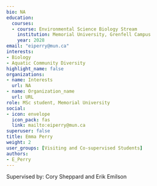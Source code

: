 ```yaml
--- 
bio: NA
education:
  courses:
  - course: Environmental Science Biology Stream
    institution: Memorial University, Grenfell Campus
    year: 2028
email: "eiperry@mun.ca"
interests:
- Biology
- Aquatic Community Diversity
highlight_name: false
organizations:
- name: Interests
  url: NA
- name: Organization_name
  url: URL
role: MSc student, Memorial University
social:
- icon: envelope
  icon_pack: fas
  link: mailto:eiperry@mun.ca
superuser: false
title: Emma Perry
weight: 2
user_groups: [Visiting and Co-supervised Students]
authors:
- E_Perry
---
```


Supervised by: Cory Sheppard and Erik Emilson








